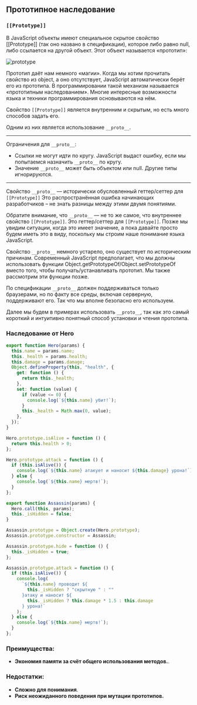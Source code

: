 ## Прототипное наследование

### `[[Prototype]]`
В JavaScript объекты имеют специальное скрытое свойство [[Prototype]] (так оно названо в спецификации), которое либо равно null, либо ссылается на другой объект. Этот объект называется «прототип»:

![prototype](./assets/image.png)

Прототип даёт нам немного «магии». Когда мы хотим прочитать свойство из object, а оно отсутствует, JavaScript автоматически берёт его из прототипа. В программировании такой механизм называется «прототипным наследованием». Многие интересные возможности языка и техники программирования основываются на нём.

Свойство `[[Prototype]]` является внутренним и скрытым, но есть много способов задать его.

Одним из них является использование `__proto__`.

----

Ограничения для `__proto__`:
- Ссылки не могут идти по кругу. JavaScript выдаст ошибку, если мы попытаемся назначить `__proto__` по кругу.
- Значение `__proto__` может быть объектом или null. Другие типы игнорируются.

----

Свойство `__proto__` — исторически обусловленный геттер/сеттер для `[[Prototype]]`
Это распространённая ошибка начинающих разработчиков – не знать разницы между этими двумя понятиями.

Обратите внимание, что `__proto__` — не то же самое, что внутреннее свойство `[[Prototype]]`. Это геттер/сеттер для `[[Prototype]]`. Позже мы увидим ситуации, когда это имеет значение, а пока давайте просто будем иметь это в виду, поскольку мы строим наше понимание языка JavaScript.

Свойство `__proto__` немного устарело, оно существует по историческим причинам. Современный JavaScript предполагает, что мы должны использовать функции Object.getPrototypeOf/Object.setPrototypeOf вместо того, чтобы получать/устанавливать прототип. Мы также рассмотрим эти функции позже.

По спецификации `__proto__` должен поддерживаться только браузерами, но по факту все среды, включая серверную, поддерживают его. Так что мы вполне безопасно его используем.

Далее мы будем в примерах использовать `__proto__`, так как это самый короткий и интуитивно понятный способ установки и чтения прототипа.

### Наследование от Hero

```js
export function Hero(params) {
  this.name = params.name;
  this._health = params.health;
  this.damage = params.damage;
  Object.defineProperty(this, "health", {
    get: function () {
      return this._health;
    },
    set: function (value) {
      if (value <= 0) {
        console.log(`${this.name} убит!`);
      }
      this._health = Math.max(0, value);
    },
  });
}

Hero.prototype.isAlive = function () {
  return this.health > 0;
};

Hero.prototype.attack = function () {
  if (this.isAlive()) {
    console.log(`${this.name} атакует и наносит ${this.damage} урона!`);
  } else {
    console.log(`${this.name} мертв!`);
  }
};

export function Assassin(params) {  
  Hero.call(this, params);
  this._isHidden = false;
}

Assassin.prototype = Object.create(Hero.prototype);
Assassin.prototype.constructor = Assassin;

Assassin.prototype.hide = function () {
  this._isHidden = true;
};

Assassin.prototype.attack = function () {
  if (this.isAlive()) {
    console.log(
      `${this.name} проводит ${
        this._isHidden ? "скрытную " : ""
      }атаку и наносит ${
        this._isHidden ? this.damage * 1.5 : this.damage
      } урона!`
    );
  } else {
    console.log(`${this.name} мертв!`);
  }
};
```

### Преимущества:
- **Экономия памяти за счёт общего использования методов.**.

### Недостатки:
- **Сложно для понимания**.
- **Риск неожиданного поведения при мутации прототипов.**